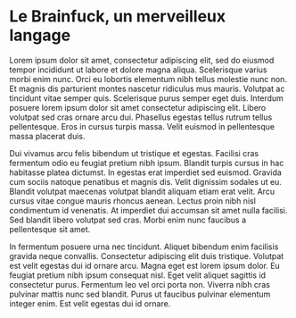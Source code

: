 # Le Brainfuck, un merveilleux langage

Lorem ipsum dolor sit amet, consectetur adipiscing elit, sed do eiusmod tempor incididunt ut labore et dolore magna aliqua. Scelerisque varius morbi enim nunc. Orci eu lobortis elementum nibh tellus molestie nunc non. Et magnis dis parturient montes nascetur ridiculus mus mauris. Volutpat ac tincidunt vitae semper quis. Scelerisque purus semper eget duis. Interdum posuere lorem ipsum dolor sit amet consectetur adipiscing elit. Libero volutpat sed cras ornare arcu dui. Phasellus egestas tellus rutrum tellus pellentesque. Eros in cursus turpis massa. Velit euismod in pellentesque massa placerat duis.

Dui vivamus arcu felis bibendum ut tristique et egestas. Facilisi cras fermentum odio eu feugiat pretium nibh ipsum. Blandit turpis cursus in hac habitasse platea dictumst. In egestas erat imperdiet sed euismod. Gravida cum sociis natoque penatibus et magnis dis. Velit dignissim sodales ut eu. Blandit volutpat maecenas volutpat blandit aliquam etiam erat velit. Arcu cursus vitae congue mauris rhoncus aenean. Lectus proin nibh nisl condimentum id venenatis. At imperdiet dui accumsan sit amet nulla facilisi. Sed blandit libero volutpat sed cras. Morbi enim nunc faucibus a pellentesque sit amet.

In fermentum posuere urna nec tincidunt. Aliquet bibendum enim facilisis gravida neque convallis. Consectetur adipiscing elit duis tristique. Volutpat est velit egestas dui id ornare arcu. Magna eget est lorem ipsum dolor. Eu feugiat pretium nibh ipsum consequat nisl. Eget velit aliquet sagittis id consectetur purus. Fermentum leo vel orci porta non. Viverra nibh cras pulvinar mattis nunc sed blandit. Purus ut faucibus pulvinar elementum integer enim. Est velit egestas dui id ornare.
